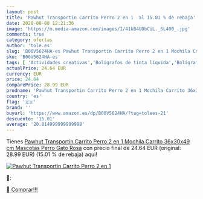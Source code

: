 ```yaml
---
layout: post
title: 'Pawhut Transportin Carrito Perro 2 en 1  al 15.01 % de rebaja'
date: 2020-08-08 12:21:36
image: 'https://m.media-amazon.com/images/I/41kB4UDbCiL._SL400_.jpg'
comments: true
category: ofertas
author: 'tole.es'
slug: 'B00V5624HA-es Pawhut Transportin Carrito Perro 2 en 1 Mochila Carrito...'
sku: 'B00V5624HA-es'
tags: [ 'Actividades creativas','Bolígrafos de tinta líquida','Bolígrafos y recambios','Bolígrafos, lápices y útiles de escritura','Juguetes','Juguetes y juegos','Material de educación infantil','Material de escritura y dibujo para niños','Material escolar y educativo','Mosaicos para niños','Oficina y papelería','Pinturas','Rotuladores de colores para niños','Témperas y pinturas para murales','mochila', ]
actualPrice: 24.64 EUR
currency: EUR
price: 24.64
comparePrice: 28.99 EUR
prodname: 'Pawhut Transportin Carrito Perro 2 en 1 Mochila Carrito 36x30x49 cm Mascotas Perro Gato Rosa'
country: 'es'
flag: '🇪🇸'
brand: ''
buyurl: 'https://www.amazon.es/dp/B00V5624HA/?tag=tolees-21'
descuento: '15.01'
average: '20.814999999999998'
---
```


Tienes [Pawhut Transportin Carrito Perro 2 en 1 Mochila Carrito 36x30x49 cm Mascotas Perro Gato Rosa](https://www.amazon.es/dp/B00V5624HA/?tag=tolees-21) con precio final de  24.64 EUR (original: 28.99 EUR) (15.01 %  de rebaja) aqui!

[![Pawhut Transportin Carrito Perro 2 en 1 ](https://m.media-amazon.com/images/I/41kB4UDbCiL._SL400_.jpg)](https://www.amazon.es/dp/B00V5624HA/?tag=tolees-21)

🔎:


[🛒 Comprar!!!](https://www.amazon.es/dp/B00V5624HA/?tag=tolees-21)
